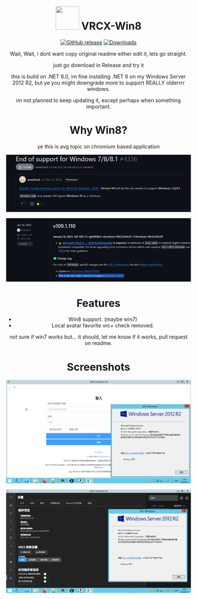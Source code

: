 <div align="center">

# <img src="https://raw.githubusercontent.com/vrcx-team/VRCX/master/VRCX.ico" width="64" height="64"> </img> VRCX-Win8

[![GitHub release](https://img.shields.io/github/release/extremeblackliu/VRCX-Win8.svg)](https://github.com/extremeblackliu/VRCX-Win8/releases/latest)
[![Downloads](https://img.shields.io/github/downloads/extremeblackliu/VRCX-Win8/total?color=6451f1)](https://github.com/extremeblackliu/VRCX-Win8/releases/latest)

Wait, Wait, i dont want copy original readme either edit it, lets go straight.

just go download in Release and try it

this is build on .NET 6.0, im fine installing .NET 6 on my Windows Server 2012 R2, but ye you might downgrade more to support REALLY olderrrr windows.

im not planned to keep updating it, except perhaps when something important.

# Why Win8?
ye this is avg topic on chromium based application

![3](https://raw.githubusercontent.com/extremeblackliu/VRCX-Win8/main/images/3.jpg)

![4](https://raw.githubusercontent.com/extremeblackliu/VRCX-Win8/main/images/4.jpg)


# Features
- Win8 support. (maybe win7)
- Local avatar favorite vrc+ check removed.

not sure if win7 works but... it should, let me know if it works, pull request on readme.

# Screenshots

![login](https://raw.githubusercontent.com/extremeblackliu/VRCX-Win8/main/images/1.png)

![version](https://raw.githubusercontent.com/extremeblackliu/VRCX-Win8/main/images/2.png)
